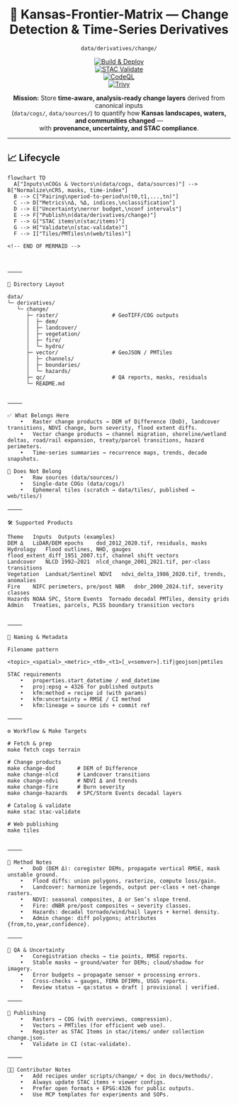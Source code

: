 <div align="center">

# 🔁 Kansas-Frontier-Matrix — Change Detection & Time-Series Derivatives  
`data/derivatives/change/`

[![Build & Deploy](https://github.com/bartytime4life/Kansas-Frontier-Matrix/actions/workflows/site.yml/badge.svg)](../../.github/workflows/site.yml)  
[![STAC Validate](https://github.com/bartytime4life/Kansas-Frontier-Matrix/actions/workflows/stac-validate.yml/badge.svg)](../../.github/workflows/stac-validate.yml)  
[![CodeQL](https://github.com/bartytime4life/Kansas-Frontier-Matrix/actions/workflows/codeql.yml/badge.svg)](../../.github/workflows/codeql.yml)  
[![Trivy](https://github.com/bartytime4life/Kansas-Frontier-Matrix/actions/workflows/trivy.yml/badge.svg)](../../.github/workflows/trivy.yml)

**Mission:** Store **time-aware, analysis-ready change layers** derived from canonical inputs  
(`data/cogs/`, `data/sources/`) to quantify how **Kansas landscapes, waters, and communities changed** —  
with **provenance, uncertainty, and STAC compliance**.

</div>

---

## 📈 Lifecycle

```mermaid
flowchart TD
  A["Inputs\nCOGs & Vectors\n(data/cogs, data/sources)"] --> B["Normalize\nCRS, masks, time-index"]
  B --> C["Pairing\nperiod-to-period\n(t0,t1,...,tn)"]
  C --> D["Metrics\nΔ, %Δ, indices,\nclassification"]
  D --> E["Uncertainty\nerror budget,\nconf intervals"]
  E --> F["Publish\n(data/derivatives/change)"]
  F --> G["STAC items\n(stac/items)"]
  G --> H["Validate\n(stac-validate)"]
  F --> I["Tiles/PMTiles\n(web/tiles)"]

<!-- END OF MERMAID -->



⸻

📂 Directory Layout

data/
└─ derivatives/
   └─ change/
      ├─ raster/                 # GeoTIFF/COG outputs
      │  ├─ dem/
      │  ├─ landcover/
      │  ├─ vegetation/
      │  ├─ fire/
      │  └─ hydro/
      ├─ vector/                 # GeoJSON / PMTiles
      │  ├─ channels/
      │  ├─ boundaries/
      │  └─ hazards/
      ├─ qc/                     # QA reports, masks, residuals
      └─ README.md


⸻

✅ What Belongs Here
	•	Raster change products → DEM of Difference (DoD), landcover transitions, NDVI change, burn severity, flood extent diffs.
	•	Vector change products → channel migration, shoreline/wetland deltas, road/rail expansion, treaty/parcel transitions, hazard perimeters.
	•	Time-series summaries → recurrence maps, trends, decade snapshots.

🚫 Does Not Belong
	•	Raw sources (data/sources/)
	•	Single-date COGs (data/cogs/)
	•	Ephemeral tiles (scratch → data/tiles/, published → web/tiles/)

⸻

🛠 Supported Products

Theme	Inputs	Outputs (examples)
DEM Δ	LiDAR/DEM epochs	dod_2012_2020.tif, residuals, masks
Hydrology	Flood outlines, NHD, gauges	flood_extent_diff_1951_2007.tif, channel shift vectors
Landcover	NLCD 1992–2021	nlcd_change_2001_2021.tif, per-class transitions
Vegetation	Landsat/Sentinel NDVI	ndvi_delta_1986_2020.tif, trends, anomalies
Fire	NIFC perimeters, pre/post NBR	dnbr_2000_2024.tif, severity classes
Hazards	NOAA SPC, Storm Events	Tornado decadal PMTiles, density grids
Admin	Treaties, parcels, PLSS	boundary transition vectors


⸻

📜 Naming & Metadata

Filename pattern

<topic>_<spatial>_<metric>_<t0>_<t1>[_v<semver>].tif|geojson|pmtiles

STAC requirements
	•	properties.start_datetime / end_datetime
	•	proj:epsg = 4326 for published outputs
	•	kfm:method = recipe id (with params)
	•	kfm:uncertainty = RMSE / CI method
	•	kfm:lineage = source ids + commit ref

⸻

⚙️ Workflow & Make Targets

# Fetch & prep
make fetch cogs terrain

# Change products
make change-dod       # DEM of Difference
make change-nlcd      # Landcover transitions
make change-ndvi      # NDVI Δ and trends
make change-fire      # Burn severity
make change-hazards   # SPC/Storm Events decadal layers

# Catalog & validate
make stac stac-validate

# Web publishing
make tiles


⸻

🔬 Method Notes
	•	DoD (DEM Δ): coregister DEMs, propagate vertical RMSE, mask unstable ground.
	•	Flood diffs: union polygons, rasterize, compute loss/gain.
	•	Landcover: harmonize legends, output per-class + net-change rasters.
	•	NDVI: seasonal composites, Δ or Sen’s slope trend.
	•	Fire: dNBR pre/post composites → severity classes.
	•	Hazards: decadal tornado/wind/hail layers + kernel density.
	•	Admin change: diff polygons; attributes {from,to,year,confidence}.

⸻

🧪 QA & Uncertainty
	•	Coregistration checks → tie points, RMSE reports.
	•	Stable masks → ground/water for DEMs; cloud/shadow for imagery.
	•	Error budgets → propagate sensor + processing errors.
	•	Cross-checks → gauges, FEMA DFIRMs, USGS reports.
	•	Review status → qa:status = draft | provisional | verified.

⸻

🚀 Publishing
	•	Rasters → COG (with overviews, compression).
	•	Vectors → PMTiles (for efficient web use).
	•	Register as STAC Items in stac/items/ under collection change.json.
	•	Validate in CI (stac-validate).

⸻

👩‍💻 Contributor Notes
	•	Add recipes under scripts/change/ + doc in docs/methods/.
	•	Always update STAC items + viewer configs.
	•	Prefer open formats + EPSG:4326 for public outputs.
	•	Use MCP templates for experiments and SOPs.